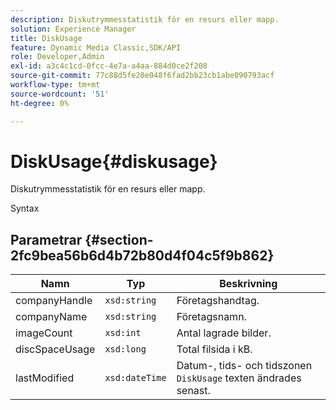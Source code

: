 ```yaml
---
description: Diskutrymmesstatistik för en resurs eller mapp.
solution: Experience Manager
title: DiskUsage
feature: Dynamic Media Classic,SDK/API
role: Developer,Admin
exl-id: a3c4c1cd-0fcc-4e7a-a4aa-884d0ce2f208
source-git-commit: 77c88d5fe20e048f6fad2bb23cb1abe090793acf
workflow-type: tm+mt
source-wordcount: '51'
ht-degree: 0%

---
```


# DiskUsage{#diskusage}

Diskutrymmesstatistik för en resurs eller mapp.

Syntax

## Parametrar {#section-2fc9bea56b6d4b72b80d4f04c5f9b862}

| Namn | Typ | Beskrivning |
|---|---|---|
| companyHandle | `xsd:string` | Företagshandtag. |
| companyName | `xsd:string` | Företagsnamn. |
| imageCount | `xsd:int` | Antal lagrade bilder. |
| discSpaceUsage | `xsd:long` | Total filsida i kB. |
| lastModified | `xsd:dateTime` | Datum-, tids- och tidszonen `DiskUsage` texten ändrades senast. |
